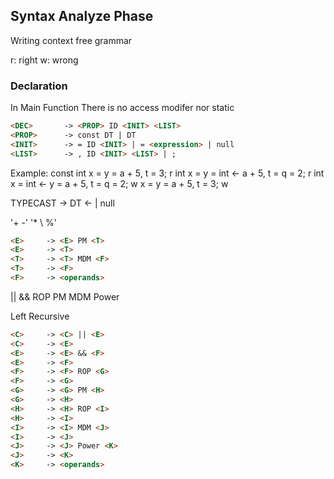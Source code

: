 ## Syntax Analyze Phase

Writing context free grammar

r: right
w: wrong

### Declaration

In Main Function
There is no access modifer nor static

```md
<DEC>       -> <PROP> ID <INIT> <LIST>
<PROP>      -> const DT | DT
<INIT>      -> = ID <INIT> | = <expression> | null
<LIST>      -> , ID <INIT> <LIST> | ;
```

Example:
const int x = y = a + 5, t = 3;         r
int x = y = int <- a + 5, t = q = 2;    r
int x = int <- y = a + 5, t = q = 2;    w
x = y = a + 5, t = 3;                   w






TYPECAST  -> DT <- | null

'+ -'
'* \ %'
```md
<E>     -> <E> PM <T>
<E>     -> <T>
<T>     -> <T> MDM <F>
<T>     -> <F>
<F>     -> <operands>
```

||
&&
ROP
PM
MDM
Power

Left Recursive
```md
<C>     -> <C> || <E>
<C>     -> <E>
<E>     -> <E> && <F>
<E>     -> <F>
<F>     -> <F> ROP <G>
<F>     -> <G>
<G>     -> <G> PM <H>
<G>     -> <H>
<H>     -> <H> ROP <I>
<H>     -> <I>
<I>     -> <I> MDM <J>
<I>     -> <J>
<J>     -> <J> Power <K>
<J>     -> <K>
<K>     -> <operands>
```





